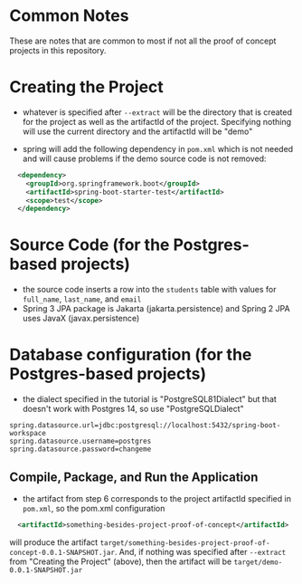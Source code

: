 # Common Notes

These are notes that are common to most if not all the proof of concept projects in this repository.

# Creating the Project

- whatever is specified after `--extract` will be the directory that is created for the project as well as the artifactId of the project. Specifying nothing will use the current directory and the artifactId will be "demo"

- spring will add the following dependency in `pom.xml` which is not needed and will cause problems if the demo source code is not removed:

```xml
  <dependency>
    <groupId>org.springframework.boot</groupId>
    <artifactId>spring-boot-starter-test</artifactId>
    <scope>test</scope>
  </dependency>
```

# Source Code (for the Postgres-based projects)

- the source code inserts a row into the `students` table with values for `full_name`, `last_name`, and `email`
- Spring 3 JPA package is Jakarta (jakarta.persistence) and Spring 2 JPA uses JavaX (javax.persistence)

# Database configuration (for the Postgres-based projects)

- the dialect specified in the tutorial is "PostgreSQL81Dialect" but that doesn't work with Postgres 14, so use "PostgreSQLDialect"

```
spring.datasource.url=jdbc:postgresql://localhost:5432/spring-boot-workspace
spring.datasource.username=postgres
spring.datasource.password=changeme
```

## Compile, Package, and Run the Application

- the artifact from step 6 corresponds to the project artifactId specified in `pom.xml`, so the pom.xml configuration

```xml
  <artifactId>something-besides-project-proof-of-concept</artifactId>
```

will produce the artifact `target/something-besides-project-proof-of-concept-0.0.1-SNAPSHOT.jar`. And, if nothing was specified after `--extract` from "Creating the Project" (above), then the artifact will be `target/demo-0.0.1-SNAPSHOT.jar`
